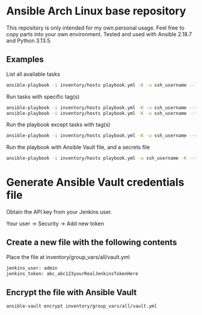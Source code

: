 # Ansible Arch Linux base repository

This repository is only intended for my own personal usage. Feel free to copy parts into your own environment.
Tested and used with Ansible 2.18.7 and Python 3.13.5.

## Examples

List all available tasks
```bash
ansible-playbook -i inventory/hosts playbook.yml -K -u ssh_username --list-tasks
```

Run tasks with specific tag(s)
```bash
ansible-playbook -i inventory/hosts playbook.yml -K -u ssh_username --tags "base"
ansible-playbook -i inventory/hosts playbook.yml -K -u ssh_username --tags "base,aur"
```

Run the playbook except tasks with tag(s)
```bash
ansible-playbook -i inventory/hosts playbook.yml -K -u ssh_username --skip-tags "aur"
```

Run the playbook with Ansible Vault file, and a secrets file
```bash
ansible-playbook -i inventory/hosts playbook.yml -u ssh_username -K --tags certs --vault-password-file .vault.txt
```

# Generate Ansible Vault credentials file

Obtain the API key from your Jenkins user.

Your user -> Security -> Add new token

## Create a new file with the following contents

Place the file at inventory/group_vars/all/vault.yml

```bash
jenkins_user: admin
jenkins_token: abc_abc123yourRealJenkinsTokenHere
```

## Encrypt the file with Ansible Vault

```bash
ansible-vault encrypt inventory/group_vars/all/vault.yml
```
